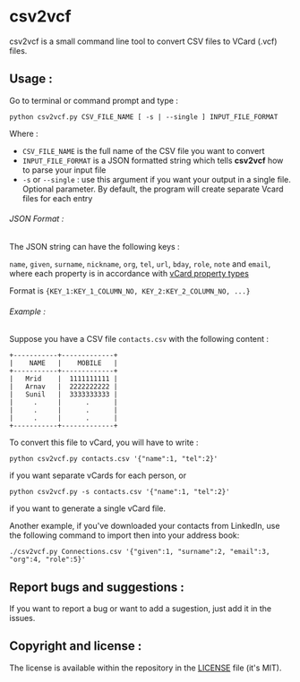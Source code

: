 # csv2vcf
csv2vcf is a small command line tool to convert CSV files to VCard (.vcf) files.

## Usage :

Go to terminal or command prompt and type :

```
python csv2vcf.py CSV_FILE_NAME [ -s | --single ] INPUT_FILE_FORMAT
```

Where :

- `CSV_FILE_NAME` is the full name of the CSV file you want to convert
- `INPUT_FILE_FORMAT` is a JSON formatted string which tells **csv2vcf** how to parse your input file
- `-s` or `--single` : use this argument if you want your output in a single file. Optional parameter. By default, the program will create separate Vcard files for each entry



###### JSON Format :

The JSON string can have the following keys :

`name`, `given`, `surname`, `nickname`, `org`, `tel`, `url`, `bday`, `role`, `note` and `email`, where each property is in accordance with [vCard property types](https://en.wikipedia.org/wiki/VCard)

Format is `{KEY_1:KEY_1_COLUMN_NO, KEY_2:KEY_2_COLUMN_NO, ...}`


###### Example :

Suppose you have a CSV file `contacts.csv` with the following content :

```
+-----------+-------------+
|    NAME   |    MOBILE   |
+-----------+-------------+
|   Mrid    |  1111111111 |
|   Arnav   |  2222222222 |
|   Sunil   |  3333333333 |
|     .     |      .      |
|     .     |      .      |
|     .     |      .      |
+-----------+-------------+
```

To convert this file to vCard, you will have to write :

`python csv2vcf.py contacts.csv '{"name":1, "tel":2}'`

if you want separate vCards for each person, or

`python csv2vcf.py -s contacts.csv '{"name":1, "tel":2}'`

if you want to generate a single vCard file.

Another example, if you've downloaded your contacts from LinkedIn, use the following command to import then into your address book: 

`./csv2vcf.py Connections.csv '{"given":1, "surname":2, "email":3, "org":4, "role":5}'`


## Report bugs and suggestions :
If you want to report a bug or want to add a sugestion, just add it in the issues.


## Copyright and license :

The license is available within the repository in the [LICENSE](https://github.com/AlexanderWillner/csv2vcf/blob/master/LICENSE.md) file (it's MIT).
